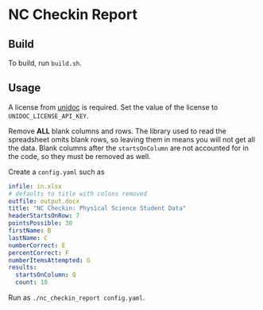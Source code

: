 # NC Checkin Report

## Build
To build, run `build.sh`.

## Usage

A license from [unidoc](https://cloud.unidoc.io/dashboard?nextUrl=) is required.
Set the value of the license to `UNIDOC_LICENSE_API_KEY`.

Remove **ALL** blank columns and rows. The library used to read the spreadsheet
omits blank rows, so leaving them in means you will not get all the data. Blank
columns after the `startsOnColumn` are not accounted for in the code, so they
must be removed as well.

Create a `config.yaml` such as

```yaml
infile: in.xlsx
# defaults to title with colons removed
outfile: output.docx
title: "NC Checkin: Physical Science Student Data"
headerStartsOnRow: 7
pointsPossible: 30
firstName: B
lastName: C
numberCorrect: E
percentCorrect: F
numberItemsAttempted: G
results:
  startsOnColumn: Q
  count: 10
```

Run as `./nc_checkin_report config.yaml`.